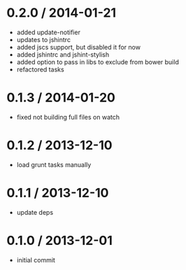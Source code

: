 
0.2.0 / 2014-01-21 
==================

  * added update-notifier
  * updates to jshintrc
  * added jscs support, but disabled it for now
  * added jshintrc and jshint-stylish
  * added option to pass in libs to exclude from bower build
  * refactored tasks

0.1.3 / 2014-01-20 
==================

  * fixed not building full files on watch

0.1.2 / 2013-12-10 
==================

  * load grunt tasks manually

0.1.1 / 2013-12-10 
==================

  * update deps

0.1.0 / 2013-12-01 
==================

  * initial commit
